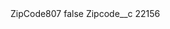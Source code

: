 <?xml version="1.0" encoding="UTF-8"?>
<CustomMetadata xmlns="http://soap.sforce.com/2006/04/metadata" xmlns:xsi="http://www.w3.org/2001/XMLSchema-instance" xmlns:xsd="http://www.w3.org/2001/XMLSchema">
    <label>ZipCode807</label>
    <protected>false</protected>
    <values>
        <field>Zipcode__c</field>
        <value xsi:type="xsd:string">22156</value>
    </values>
</CustomMetadata>
